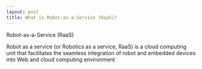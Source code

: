 ```yaml
---
layout: post
title: What is Robot-as-a-Service (RaaS)?
---
```


Robot-as-a-Service (RaaS) 

Robot as a service (or Robotics as a service, RaaS) is a cloud computing unit that facilitates the 
seamless integration of robot and embedded devices into Web and cloud computing environment
